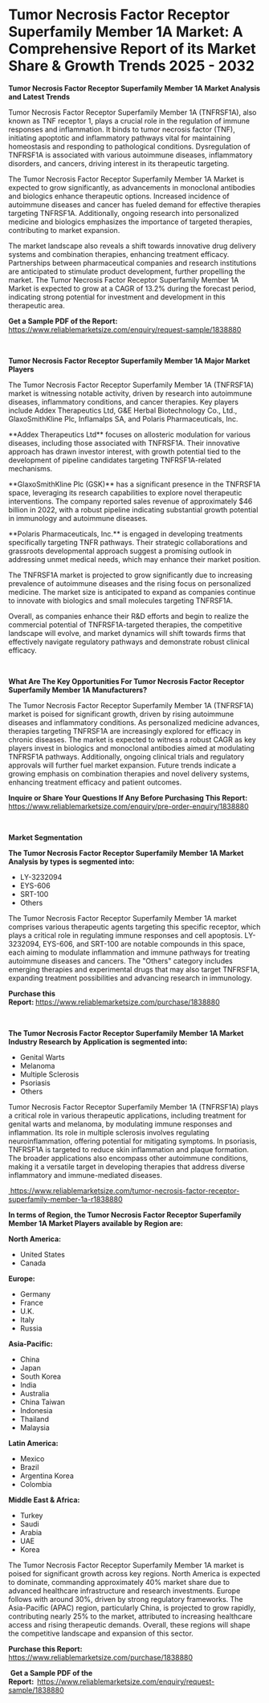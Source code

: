 <p><h1>Tumor Necrosis Factor Receptor Superfamily Member 1A Market: A Comprehensive Report of its Market Share & Growth Trends 2025 - 2032</h1></p><p><strong>Tumor Necrosis Factor Receptor Superfamily Member 1A Market Analysis and Latest Trends</strong></p>
<p><p>Tumor Necrosis Factor Receptor Superfamily Member 1A (TNFRSF1A), also known as TNF receptor 1, plays a crucial role in the regulation of immune responses and inflammation. It binds to tumor necrosis factor (TNF), initiating apoptotic and inflammatory pathways vital for maintaining homeostasis and responding to pathological conditions. Dysregulation of TNFRSF1A is associated with various autoimmune diseases, inflammatory disorders, and cancers, driving interest in its therapeutic targeting.</p><p>The Tumor Necrosis Factor Receptor Superfamily Member 1A Market is expected to grow significantly, as advancements in monoclonal antibodies and biologics enhance therapeutic options. Increased incidence of autoimmune diseases and cancer has fueled demand for effective therapies targeting TNFRSF1A. Additionally, ongoing research into personalized medicine and biologics emphasizes the importance of targeted therapies, contributing to market expansion.</p><p>The market landscape also reveals a shift towards innovative drug delivery systems and combination therapies, enhancing treatment efficacy. Partnerships between pharmaceutical companies and research institutions are anticipated to stimulate product development, further propelling the market. The Tumor Necrosis Factor Receptor Superfamily Member 1A Market is expected to grow at a CAGR of 13.2% during the forecast period, indicating strong potential for investment and development in this therapeutic area.</p></p>
<p><strong>Get a Sample PDF of the Report:&nbsp;</strong> <a href="https://www.reliablemarketsize.com/enquiry/request-sample/1838880?utm_campaign=2271&utm_medium=2&utm_source=Github&utm_content=ia&utm_term=19042025&utm_id=tumor-necrosis-factor-receptor-superfamily-member-1a">https://www.reliablemarketsize.com/enquiry/request-sample/1838880</a></p>
<p>&nbsp;</p>
<p><strong>Tumor Necrosis Factor Receptor Superfamily Member 1A Major Market Players</strong></p>
<p><p>The Tumor Necrosis Factor Receptor Superfamily Member 1A (TNFRSF1A) market is witnessing notable activity, driven by research into autoimmune diseases, inflammatory conditions, and cancer therapies. Key players include Addex Therapeutics Ltd, G&E Herbal Biotechnology Co., Ltd., GlaxoSmithKline Plc, Inflamalps SA, and Polaris Pharmaceuticals, Inc.</p><p>**Addex Therapeutics Ltd** focuses on allosteric modulation for various diseases, including those associated with TNFRSF1A. Their innovative approach has drawn investor interest, with growth potential tied to the development of pipeline candidates targeting TNFRSF1A-related mechanisms.</p><p>**GlaxoSmithKline Plc (GSK)** has a significant presence in the TNFRSF1A space, leveraging its research capabilities to explore novel therapeutic interventions. The company reported sales revenue of approximately $46 billion in 2022, with a robust pipeline indicating substantial growth potential in immunology and autoimmune diseases.</p><p>**Polaris Pharmaceuticals, Inc.** is engaged in developing treatments specifically targeting TNFR pathways. Their strategic collaborations and grassroots developmental approach suggest a promising outlook in addressing unmet medical needs, which may enhance their market position.</p><p>The TNFRSF1A market is projected to grow significantly due to increasing prevalence of autoimmune diseases and the rising focus on personalized medicine. The market size is anticipated to expand as companies continue to innovate with biologics and small molecules targeting TNFRSF1A.</p><p>Overall, as companies enhance their R&D efforts and begin to realize the commercial potential of TNFRSF1A-targeted therapies, the competitive landscape will evolve, and market dynamics will shift towards firms that effectively navigate regulatory pathways and demonstrate robust clinical efficacy.</p></p>
<p>&nbsp;</p>
<p><strong>What Are The Key Opportunities For Tumor Necrosis Factor Receptor Superfamily Member 1A Manufacturers?</strong></p>
<p><p>The Tumor Necrosis Factor Receptor Superfamily Member 1A (TNFRSF1A) market is poised for significant growth, driven by rising autoimmune diseases and inflammatory conditions. As personalized medicine advances, therapies targeting TNFRSF1A are increasingly explored for efficacy in chronic diseases. The market is expected to witness a robust CAGR as key players invest in biologics and monoclonal antibodies aimed at modulating TNFRSF1A pathways. Additionally, ongoing clinical trials and regulatory approvals will further fuel market expansion. Future trends indicate a growing emphasis on combination therapies and novel delivery systems, enhancing treatment efficacy and patient outcomes.</p></p>
<p><strong>Inquire or Share Your Questions If Any Before Purchasing This Report:</strong> <a href="https://www.reliablemarketsize.com/enquiry/pre-order-enquiry/1838880?utm_campaign=2271&utm_medium=2&utm_source=Github&utm_content=ia&utm_term=19042025&utm_id=tumor-necrosis-factor-receptor-superfamily-member-1a">https://www.reliablemarketsize.com/enquiry/pre-order-enquiry/1838880</a></p>
<p>&nbsp;</p>
<p><strong>Market Segmentation</strong></p>
<p><strong>The Tumor Necrosis Factor Receptor Superfamily Member 1A Market Analysis by types is segmented into:</strong></p>
<p><ul><li>LY-3232094</li><li>EYS-606</li><li>SRT-100</li><li>Others</li></ul></p>
<p><p>The Tumor Necrosis Factor Receptor Superfamily Member 1A market comprises various therapeutic agents targeting this specific receptor, which plays a critical role in regulating immune responses and cell apoptosis. LY-3232094, EYS-606, and SRT-100 are notable compounds in this space, each aiming to modulate inflammation and immune pathways for treating autoimmune diseases and cancers. The "Others" category includes emerging therapies and experimental drugs that may also target TNFRSF1A, expanding treatment possibilities and advancing research in immunology.</p></p>
<p><strong>Purchase this Report:&nbsp;</strong><a href="https://www.reliablemarketsize.com/purchase/1838880?utm_campaign=2271&utm_medium=2&utm_source=Github&utm_content=ia&utm_term=19042025&utm_id=tumor-necrosis-factor-receptor-superfamily-member-1a">https://www.reliablemarketsize.com/purchase/1838880</a></p>
<p>&nbsp;</p>
<p><strong>The Tumor Necrosis Factor Receptor Superfamily Member 1A Market Industry Research by Application is segmented into:</strong></p>
<p><ul><li>Genital Warts</li><li>Melanoma</li><li>Multiple Sclerosis</li><li>Psoriasis</li><li>Others</li></ul></p>
<p><p>Tumor Necrosis Factor Receptor Superfamily Member 1A (TNFRSF1A) plays a critical role in various therapeutic applications, including treatment for genital warts and melanoma, by modulating immune responses and inflammation. Its role in multiple sclerosis involves regulating neuroinflammation, offering potential for mitigating symptoms. In psoriasis, TNFRSF1A is targeted to reduce skin inflammation and plaque formation. The broader applications also encompass other autoimmune conditions, making it a versatile target in developing therapies that address diverse inflammatory and immune-mediated diseases.</p></p>
<p><a href="https://www.reliablemarketsize.com/tumor-necrosis-factor-receptor-superfamily-member-1a-r1838880?utm_campaign=2271&utm_medium=2&utm_source=Github&utm_content=ia&utm_term=19042025&utm_id=tumor-necrosis-factor-receptor-superfamily-member-1a">&nbsp;https://www.reliablemarketsize.com/tumor-necrosis-factor-receptor-superfamily-member-1a-r1838880</a></p>
<p><strong>In terms of Region, the Tumor Necrosis Factor Receptor Superfamily Member 1A Market Players available by Region are:</strong></p>
<p>
    <p> <strong> North America: </strong>
        <ul>
            <li>United States</li>
            <li>Canada</li>
        </ul>
        </p> 
    <p> <strong> Europe: </strong>
        <ul>
            <li>Germany</li>
            <li>France</li>
            <li>U.K.</li>
            <li>Italy</li>
            <li>Russia</li>
        </ul>
        </p> 
    <p> <strong> Asia-Pacific: </strong>
        <ul>
            <li>China</li>
            <li>Japan</li>
            <li>South Korea</li>
            <li>India</li>
            <li>Australia</li>
            <li>China Taiwan</li>
            <li>Indonesia</li>
            <li>Thailand</li>
            <li>Malaysia</li>
        </ul>
        </p> 
    <p> <strong> Latin America: </strong>
        <ul>
            <li>Mexico</li>
            <li>Brazil</li>
            <li>Argentina Korea</li>
            <li>Colombia</li>
        </ul>
        </p> 
    <p> <strong> Middle East & Africa: </strong>
        <ul>
            <li>Turkey</li>
            <li>Saudi</li>
            <li>Arabia</li>
            <li>UAE</li>
            <li>Korea</li>
        </ul>
    </p>
    </p>
<p><p>The Tumor Necrosis Factor Receptor Superfamily Member 1A market is poised for significant growth across key regions. North America is expected to dominate, commanding approximately 40% market share due to advanced healthcare infrastructure and research investments. Europe follows with around 30%, driven by strong regulatory frameworks. The Asia-Pacific (APAC) region, particularly China, is projected to grow rapidly, contributing nearly 25% to the market, attributed to increasing healthcare access and rising therapeutic demands. Overall, these regions will shape the competitive landscape and expansion of this sector.</p></p>
<p><strong>Purchase this Report: </strong><a href="https://www.reliablemarketsize.com/purchase/1838880?utm_campaign=2271&utm_medium=2&utm_source=Github&utm_content=ia&utm_term=19042025&utm_id=tumor-necrosis-factor-receptor-superfamily-member-1a">https://www.reliablemarketsize.com/purchase/1838880</a></p>
<p>&nbsp;<strong>Get a Sample PDF of the Report:&nbsp;&nbsp;</strong><a href="https://www.reliablemarketsize.com/enquiry/request-sample/1838880?utm_campaign=2271&utm_medium=2&utm_source=Github&utm_content=ia&utm_term=19042025&utm_id=tumor-necrosis-factor-receptor-superfamily-member-1a">https://www.reliablemarketsize.com/enquiry/request-sample/1838880</a></p>
<p><strong></strong></p>
<p><p></p><p></p><p></p></p>